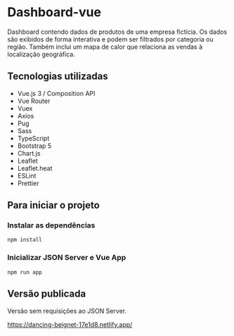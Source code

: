 # Dashboard-vue

Dashboard contendo dados de produtos de uma empresa fictícia. Os dados são exibidos de forma interativa e podem ser filtrados por categoria ou região. Também inclui um mapa de calor que relaciona as vendas à localização geográfica.

## Tecnologias utilizadas

- Vue.js 3 / Composition API
- Vue Router
- Vuex
- Axios
- Pug
- Sass
- TypeScript
- Bootstrap 5
- Chart.js
- Leaflet
- Leaflet.heat
- ESLint
- Prettier

## Para iniciar o projeto

### Instalar as dependências

```
npm install
```

### Inicializar JSON Server e Vue App

```
npm run app
```

## Versão publicada

Versão sem requisições ao JSON Server.

https://dancing-beignet-17e1d8.netlify.app/
